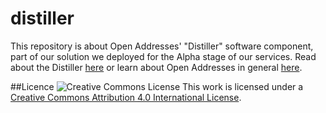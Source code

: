 distiller
=========
This repository is about Open Addresses' "Distiller" software component, part of our solution we deployed for the Alpha stage of our services. Read about the Distiller [here](http://openaddressesuk.org/docs) or learn about Open Addresses in general [here](http://openaddressesuk.org).

##Licence
![Creative Commons License](http://i.creativecommons.org/l/by/4.0/88x31.png "Creative Commons License") This work is licensed under a [Creative Commons Attribution 4.0 International License](http://creativecommons.org/licenses/by/4.0/).

